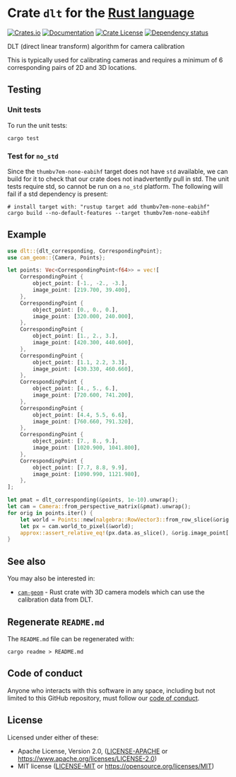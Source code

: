 # Crate `dlt` for the [Rust language](https://www.rust-lang.org/)

<!-- Note: README.md is generated automatically by `cargo readme` -->

[![Crates.io](https://img.shields.io/crates/v/dlt.svg)](https://crates.io/crates/dlt)
[![Documentation](https://docs.rs/dlt/badge.svg)](https://docs.rs/dlt/)
[![Crate License](https://img.shields.io/crates/l/dlt.svg)](https://crates.io/crates/dlt)
[![Dependency status](https://deps.rs/repo/github/strawlab/dlt/status.svg)](https://deps.rs/repo/github/strawlab/dlt)

DLT (direct linear transform) algorithm for camera calibration

This is typically used for calibrating cameras and requires a minimum of 6
corresponding pairs of 2D and 3D locations.

## Testing

### Unit tests

To run the unit tests:

```
cargo test
```

### Test for `no_std`

Since the `thumbv7em-none-eabihf` target does not have `std` available, we
can build for it to check that our crate does not inadvertently pull in std.
The unit tests require std, so cannot be run on a `no_std` platform. The
following will fail if a std dependency is present:

```
# install target with: "rustup target add thumbv7em-none-eabihf"
cargo build --no-default-features --target thumbv7em-none-eabihf
```

## Example

```rust
use dlt::{dlt_corresponding, CorrespondingPoint};
use cam_geom::{Camera, Points};

let points: Vec<CorrespondingPoint<f64>> = vec![
    CorrespondingPoint {
        object_point: [-1., -2., -3.],
        image_point: [219.700, 39.400],
    },
    CorrespondingPoint {
        object_point: [0., 0., 0.],
        image_point: [320.000, 240.000],
    },
    CorrespondingPoint {
        object_point: [1., 2., 3.],
        image_point: [420.300, 440.600],
    },
    CorrespondingPoint {
        object_point: [1.1, 2.2, 3.3],
        image_point: [430.330, 460.660],
    },
    CorrespondingPoint {
        object_point: [4., 5., 6.],
        image_point: [720.600, 741.200],
    },
    CorrespondingPoint {
        object_point: [4.4, 5.5, 6.6],
        image_point: [760.660, 791.320],
    },
    CorrespondingPoint {
        object_point: [7., 8., 9.],
        image_point: [1020.900, 1041.800],
    },
    CorrespondingPoint {
        object_point: [7.7, 8.8, 9.9],
        image_point: [1090.990, 1121.980],
    },
];

let pmat = dlt_corresponding(&points, 1e-10).unwrap();
let cam = Camera::from_perspective_matrix(&pmat).unwrap();
for orig in points.iter() {
    let world = Points::new(nalgebra::RowVector3::from_row_slice(&orig.object_point));
    let px = cam.world_to_pixel(&world);
    approx::assert_relative_eq!(px.data.as_slice(), &orig.image_point[..], epsilon = 1e-4);
}
```

## See also

You may also be interested in:

- [`cam-geom`](https://crates.io/crates/cam-geom) - Rust crate with 3D
  camera models which can use the calibration data from DLT.

## Regenerate `README.md`

The `README.md` file can be regenerated with:

```text
cargo readme > README.md
```

## Code of conduct

Anyone who interacts with this software in any space, including but not limited
to this GitHub repository, must follow our [code of
conduct](code_of_conduct.md).

## License

Licensed under either of these:

 * Apache License, Version 2.0, ([LICENSE-APACHE](LICENSE-APACHE) or
   https://www.apache.org/licenses/LICENSE-2.0)
 * MIT license ([LICENSE-MIT](LICENSE-MIT) or
   https://opensource.org/licenses/MIT)
